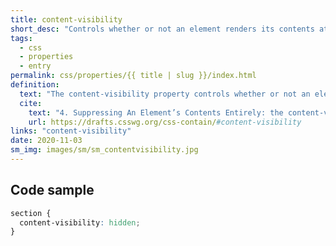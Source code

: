 ```yaml
---
title: content-visibility
short_desc: "Controls whether or not an element renders its contents at all."
tags:
  - css
  - properties
  - entry
permalink: css/properties/{{ title | slug }}/index.html
definition:
  text: "The content-visibility property controls whether or not an element renders its contents at all, along with forcing a strong set of containments, allowing user agents to potentially omit large swathes of layout and rendering work until it becomes needed."
  cite:
    text: "4. Suppressing An Element’s Contents Entirely: the content-visibility property"
    url: https://drafts.csswg.org/css-contain/#content-visibility
links: "content-visibility"
date: 2020-11-03
sm_img: images/sm/sm_contentvisibility.jpg
---
```


<h2 class="h3"><span>Code sample</span></h2>

```css
section {
  content-visibility: hidden;
}
```
